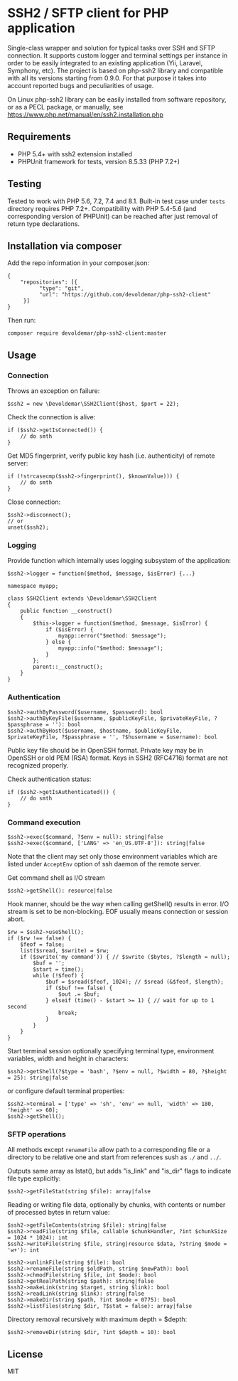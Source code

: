 # SSH2 / SFTP client for PHP application
Single-class wrapper and solution for typical tasks over SSH and SFTP connection. It supports custom logger and terminal settings per instance in order to be easily integrated to an existing application (Yii, Laravel, Symphony, etc). The project is based on php-ssh2 library and compatible with all its versions starting from 0.9.0. For that purpose it takes into account reported bugs and peculiarities of usage.

On Linux php-ssh2 library can be easily installed from software repository, or as a PECL package, or manually, see https://www.php.net/manual/en/ssh2.installation.php

## Requirements
  * PHP 5.4+ with ssh2 extension installed
  * PHPUnit framework for tests, version 8.5.33 (PHP 7.2+)

## Testing
Tested to work with PHP 5.6, 7.2, 7.4 and 8.1. Built-in test case under `tests` directory requires PHP 7.2+. Compatibility with PHP 5.4-5.6 (and corresponding version of PHPUnit) can be reached after just removal of return type declarations. 

## Installation via composer
Add the repo information in your composer.json:
```
{
    "repositories": [{
          "type": "git",
          "url": "https://github.com/devoldemar/php-ssh2-client"
     }]
}
```
Then run:
```
composer require devoldemar/php-ssh2-client:master
```

## Usage

### Connection
Throws an exception on failure:
```
$ssh2 = new \Devoldemar\SSH2Client($host, $port = 22);
```

Check the connection is alive:
```
if ($ssh2->getIsConnected()) {
    // do smth
}
```

Get MD5 fingerprint, verify public key hash (i.e. authenticity) of remote server:
```
if (!strcasecmp($ssh2->fingerprint(), $knownValue))) {
    // do smth
}
```

Close connection:
```
$ssh2->disconnect();
// or
unset($ssh2);
```

### Logging
Provide function which internally uses logging subsystem of the application:
```
$ssh2->logger = function($method, $message, $isError) {...}
```

```
namespace myapp;

class SSH2Client extends \Devoldemar\SSH2Client
{
    public function __construct()
    {
        $this->logger = function($method, $message, $isError) {
            if ($isError) {
                myapp::error("$method: $message");
            } else {
                myapp::info("$method: $message");
            }
        };
        parent::__construct();
    }
}
```

### Authentication
```
$ssh2->authByPassword($username, $password): bool
$ssh2->authByKeyFile($username, $publicKeyFile, $privateKeyFile, ?$passphrase = ''): bool
$ssh2->authByHost($username, $hostname, $publicKeyFile, $privateKeyFile, ?$passphrase = '', ?$husername = $username): bool
```
Public key file should be in OpenSSH format. Private key may be in OpenSSH or old PEM (RSA) format. Keys in SSH2 (RFC4716) format are not recognized properly.

Check authentication status:
```
if ($ssh2->getIsAuthenticated()) {
    // do smth
}
```

### Command execution
```
$ssh2->exec($command, ?$env = null): string|false
$ssh2->exec($command, ['LANG' => 'en_US.UTF-8']): string|false
```
Note that the client may set only those environment variables which are listed under `AcceptEnv` option of ssh daemon of the remote server.


Get command shell as I/O stream
```
$ssh2->getShell(): resource|false
```
Hook manner, should be the way when calling getShell() results in error. I/O stream is set to be non-blocking. EOF usually means connection or session abort.
```
$rw = $ssh2->useShell();
if ($rw !== false) {
    $feof = false;
    list($sread, $swrite) = $rw;
    if ($swrite('my command')) { // $swrite ($bytes, ?$length = null);
        $buf = '';
        $start = time();
        while (!$feof) {
            $buf = $sread($feof, 1024); // $sread (&$feof, $length);
            if ($buf !== false) {
                $out .= $buf;
            } elseif (time() - $start >= 1) { // wait for up to 1 second
                break;
            }
        }
    }
}
```

Start terminal session optionally specifying terminal type, environment variables, width and height in characters:
```
$ssh2->getShell(?$type = 'bash', ?$env = null, ?$width = 80, ?$height = 25): string|false
```
or configure default terminal properties:
```
$ssh2->terminal = ['type' => 'sh', 'env' => null, 'width' => 180, 'height' => 60];
$ssh2->getShell();
```

### SFTP operations
All methods except `renameFile` allow path to a corresponding file or a directory to be relative one and start from references sush as `./` and `../`.

Outputs same array as lstat(), but adds "is_link" and "is_dir" flags to indicate file type explicitly:
```
$ssh2->getFileStat(string $file): array|false
```

Reading or writing file data, optionally by chunks, with contents or number of processed bytes in return value:
```
$ssh2->getFileContents(string $file): string|false
$ssh2->readFile(string $file, callable $chunkHandler, ?int $chunkSize = 1024 * 1024): int
$ssh2->writeFile(string $file, string|resource $data, ?string $mode = 'w+'): int
```

```
$ssh2->unlinkFile(string $file): bool
$ssh2->renameFile(string $oldPath, string $newPath): bool
$ssh2->chmodFile(string $file, int $mode): bool
$ssh2->getRealPath(string $path): string|false
$ssh2->makeLink(string $target, string $link): bool
$ssh2->readLink(string $link): string|false
$ssh2->makeDir(string $path, ?int $mode = 0775): bool
$ssh2->listFiles(string $dir, ?$stat = false): array|false
```
Directory removal recursively with maximum depth = $depth:
```
$ssh2->removeDir(string $dir, ?int $depth = 10): bool
```

## License
MIT 
